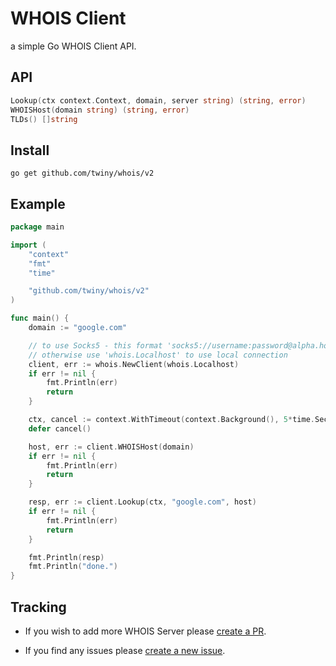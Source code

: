 # WHOIS Client

a simple Go WHOIS Client API.

## API
```go
Lookup(ctx context.Context, domain, server string) (string, error)
WHOISHost(domain string) (string, error)
TLDs() []string
```

## Install
`go get github.com/twiny/whois/v2`

## Example

```go
package main

import (
	"context"
	"fmt"
	"time"

	"github.com/twiny/whois/v2"
)

func main() {
	domain := "google.com"

	// to use Socks5 - this format 'socks5://username:password@alpha.hostname.com:1023'
	// otherwise use 'whois.Localhost' to use local connection
	client, err := whois.NewClient(whois.Localhost)
	if err != nil {
		fmt.Println(err)
		return
	}

	ctx, cancel := context.WithTimeout(context.Background(), 5*time.Second)
	defer cancel()

	host, err := client.WHOISHost(domain)
	if err != nil {
		fmt.Println(err)
		return
	}

	resp, err := client.Lookup(ctx, "google.com", host)
	if err != nil {
		fmt.Println(err)
		return
	}

	fmt.Println(resp)
	fmt.Println("done.")
}
```
## Tracking
- If you wish to add more WHOIS Server please [create a PR](https://github.com/twiny/whois/pulls).

- If you find any issues please [create a new issue](https://github.com/twiny/whois/issues/new).
